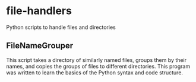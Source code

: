 # file-handlers
Python scripts to handle files and directories

## FileNameGrouper
This script takes a directory of similarly named files, groups them by their names, and copies the groups of files to different directories.  This program was written to learn the basics of the Python syntax and code structure.
